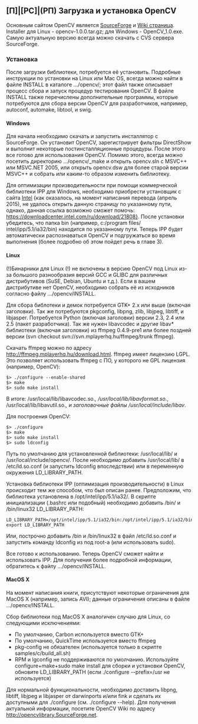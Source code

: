 ## [П]|[РС]|(РП) Загрузка и установка OpenCV

Основным сайтом OpenCV является [SourceForge](http://SourceForge.net/projects/opencvlibrary) и [Wiki страница](http://opencvlibrary.SourceForge.net). Installer для Linux - opencv-1.0.0.tar.gz; для Windows - OpenCV_1.0.exe. Самую актуальную версию всегда можно скачать с CVS сервера SourceForge.

### Установка

После загрузки библиотеки, потребуется её установить. Подробные инструкции по установки на Linux или Mac OS, всегда можно найти в файле INSTALL в каталоге .../opencv/; этот файл также описывает процесс сбора и запуск процедур тестирования OpenCV. В файле INSTALL также перечислены дополнительные программы, которые потребуются для сбора версии OpenCV для разработчиков, например, autoconf, automake, libtool, и swig.

#### Windows

Для начала необходимо скачать и запустить инсталлятор с SourceForge. Он установит OpenCV, зарегистрирует фильтры DirectShow и выполнит некоторые постинсталляционные процедуры. После этого все готово для использования OpenCV. Помимо этого, всегда можно посетить директорию .../opencv/_make и открыть opencv.sln с MSVC++ или MSVC.NET 2005, или открыть opencv.dsw для более старой версии MSVC++ и собрать или каким-то образом изменить библиотеку. 

Для оптимизации производительности при помощи коммерческой библиотеки IPP для Windows, необходимо приобрести установщик с сайта [Intel](http://www.intel.com/software/products/ipp/index.htm) {как оказалось, на момент написания перевода (апрель 2015), не удалось открыть данную страницу по указанному пути, однако, данная ссылка возможно сможет помочь: https://downloadcenter.intel.com/ru/download/21808}. После установки убедитесь, что папка bin (например, c:/program files/
intel/ipp/5.1/ia32/bin) находится по указанному пути. Теперь IPP будет автоматически распознаваться OpenCV и подгружаться во время выполнения (более подробно об этом пойдет речь в главе 3).

#### Linux

(!)Бинарники для Linux (!) не включены в версию OpenCV под Linux из-за большого разнообразия версий GCC и GLIBC для различных дистрибутивов (SuSE, Debian, Ubuntu и т.д.). Если в вашем дистрибутиве нет OpenCV, необходимо собрать её из исходников согласно файлу .../opencv/INSTALL.

Для сбора библотеки и демок потребуется GTK+ 2.x или выше (включая заголовки). Так же потребуются pkgconfig, libpng, zlib, libjpeg, libtiff, и libjasper. Потребуется Python (включая заголовки) версии 2.3, 2.4 или 2.5 (пакет разработчика). Так же нужен libavcodec и другие libav* библиотеки (включая заголовки) из ffmpeg 0.4.9-pre1 или более поздней версии (svn checkout svn://svn.mplayerhq.hu/ffmpeg/trunk ffmpeg).

Скачать ffmpeg можно по адресу http://ffmpeg.mplayerhq.hu/download.html. ffmpeg имеет лицензию LGPL. Это позволяет использовать ffmpeg с ПО, у которого не GPL лицензия (например, OpenCV):

	$> ./configure --enable-shared
	$> make
	$> sudo make install

В итоге: /usr/local/lib/libavcodec.so.*, /usr/local/lib/libavformat.so.*,
/usr/local/lib/libavutil.so.*, и заголовочные файлы /usr/local/include/libav*.

Для построения OpenCV:

	$> ./configure
	$> make
	$> sudo make install
	$> sudo ldconfig

Путь по умолчанию для установленной библиотеки: /usr/local/lib/ и /usr/local/include/opencv/. После необходимо добавить /usr/local/lib/ в /etc/ld.so.conf (и запустить ldconfig впоследствии) или в переменную окружения LD_LIBRARY_PATH. 

Установка библиотеки IPP (оптимизация производительности) в Linux происходит тем же способом, что был описан ранее. Предположим, что библиотека установлена в /opt/intel/ipp/5.1/ia32/. В скрипте инициализации (.bashrc или подобный) необходимо добавить <your install_path>/bin/ и <your install_path>/bin/linux32 LD_LIBRARY_PATH:

	LD_LIBRARY_PATH=/opt/intel/ipp/5.1/ia32/bin:/opt/intel/ipp/5.1/ia32/bin/linux32:$LD_LIBRARY_PATH
	export LD_LIBRARY_PATH

Или, построчно добавить <your install_path>/bin и <your install_path>/bin/linux32 в файл /etc/ld.so.conf и запустить команду ldconfig из под root-а (или использовать sudo).

Все готово к использованию. Теперь OpenCV сможет найти и использовать IPP. Для получения более подробной информации, обратитесь к файлу .../opencv/INSTALL.

#### MacOS X

На момент написания книги, присутствуют некоторые ограничения для MacOS X (например, запись AVI); данные ограничения описаны в файле .../opencv/INSTALL.

Сбор библиотеки под MacOS X аналогичен случаю для Linux, со следующими исключениями:
* По умолчанию, Carbon используется вместо GTK+
* По умолчанию, QuickTime используется вместо ffmpeg
* pkg-config не обязателен (используется только в скрипте samples/c/build_all.sh)
* RPM и lgconfig не поддерживаются по умолчанию. Используйте configure+make+sudo make
install для сборки и установки OpenCV, обновите LD_LIBRARY_PATH (если ./configure --prefix=/usr не используется)

Для нормальной функциональности, необходимо доставить libpng, libtiff, libjpeg и libjasper от darwinports и/или fink и сделать их доступными для ./configure (см. ./configure --help). Для получения актуальной информации, посетите OpenCV Wiki по адресу http://opencvlibrary.SourceForge.net.
